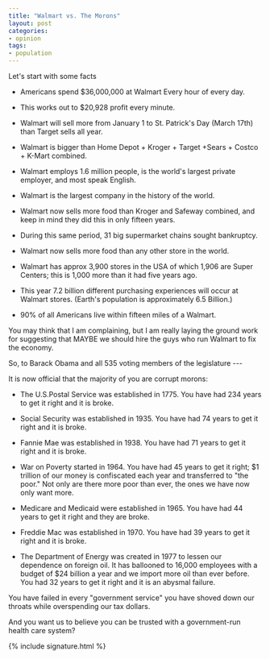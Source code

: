 ```yaml
---
title: "Walmart vs. The Morons"
layout: post
categories:
- opinion
tags:
- population
---
```


Let's start with some facts

- Americans spend $36,000,000 at Walmart Every hour of every day.

- This works out to $20,928 profit every minute.

- Walmart will sell more from January 1 to St. Patrick's Day (March 17th) than Target sells all year.

- Walmart is bigger than Home Depot + Kroger + Target +Sears + Costco + K-Mart combined.

- Walmart employs 1.6 million people, is the world's largest private employer, and most speak English.

- Walmart is the largest company in the history of the world.

- Walmart now sells more food than Kroger and Safeway combined, and keep in mind they did this in only fifteen years.

- During this same period, 31 big supermarket chains sought bankruptcy.

- Walmart now sells more food than any other store in the world.

- Walmart has approx 3,900 stores in the USA of which 1,906 are Super Centers; this is 1,000 more than it had five years ago.

- This year 7.2 billion different purchasing experiences will occur at Walmart stores. (Earth's population is approximately 6.5 Billion.)

- 90% of all Americans live within fifteen miles of a Walmart.

You may think that I am complaining, but I am really laying the ground work for suggesting that MAYBE we should hire the guys who run Walmart to fix the economy.

So, to Barack Obama and all 535 voting members of the legislature ---

It is now official that the majority of you are corrupt morons:

- The U.S.Postal Service was established in 1775. You have had 234 years to get it right and it is broke.

- Social Security was established in 1935. You have had 74 years to get it right and it is broke.

- Fannie Mae was established in 1938. You have had 71 years to get it right and it is broke.

- War on Poverty started in 1964. You have had 45 years to get it right; $1 trillion of our money is confiscated each year and transferred to "the poor." Not only are there more poor than ever, the ones we have now only want more.

- Medicare and Medicaid were established in 1965. You have had 44 years to get it right and they are broke.

- Freddie Mac was established in 1970. You have had 39 years to get it right and it is broke.

- The Department of Energy was created in 1977 to lessen our dependence on foreign oil. It has ballooned to 16,000 employees with a budget of $24 billion a year and we import more oil than ever before. You had 32 years to get it right and it is an abysmal failure.

You have failed in every "government service" you have shoved down our throats while overspending our tax dollars.

And you want us to believe you can be trusted with a government-run health care system?

{% include signature.html %}
